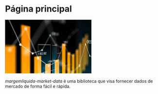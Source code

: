 # Página principal

<img src="assets/logo.jpeg" alt="logo">

_margemliquida-market-data_ é uma biblioteca que visa fornecer dados de mercado de forma fácil e rápida.

